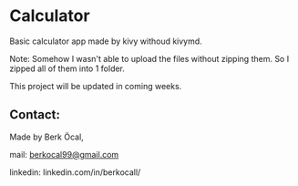 # Calculator
Basic calculator app made by kivy withoud kivymd.

Note: Somehow I wasn't able to upload the files without zipping them. So I zipped all of them into 1 folder.

This project will be updated in coming weeks.

## Contact:
Made by Berk Öcal,


mail: berkocal99@gmail.com


linkedin: linkedin.com/in/berkocall/
